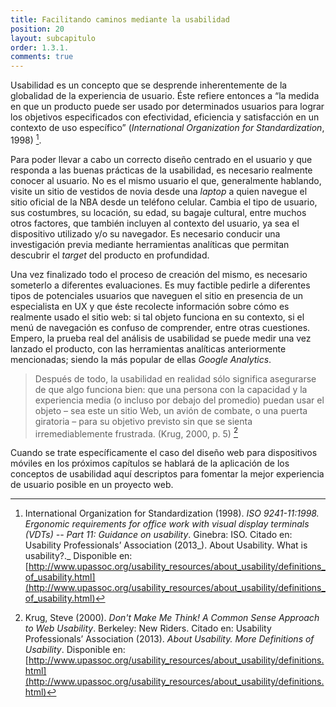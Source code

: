```yaml
---
title: Facilitando caminos mediante la usabilidad
position: 20
layout: subcapitulo
order: 1.3.1.
comments: true
---
```


Usabilidad es un concepto que se desprende inherentemente de la globalidad de la experiencia de usuario. Éste refiere entonces a “la medida en que un producto puede ser usado por determinados usuarios para lograr los objetivos especificados con efectividad, eficiencia y satisfacción en un contexto de uso específico” (_International Organization for Standardization_, 1998) [^fn-iso_1998].

Para poder llevar a cabo un correcto diseño centrado en el usuario y que responda a las buenas prácticas de la usabilidad, es necesario realmente conocer al usuario. No es el mismo usuario el que, generalmente hablando, visite un sitio de vestidos de novia desde una _laptop_ a quien navegue el sitio oficial de la NBA desde un teléfono celular. Cambia el tipo de usuario, sus costumbres, su locación, su edad, su bagaje cultural, entre muchos otros factores, que también incluyen al contexto del usuario, ya sea el dispositivo utilizado y/o su navegador. Es necesario conducir una investigación previa mediante herramientas analíticas que permitan descubrir el _target_ del producto en profundidad.

Una vez finalizado todo el proceso de creación del mismo, es necesario someterlo a diferentes evaluaciones. Es muy factible pedirle a diferentes tipos de potenciales usuarios que naveguen el sitio en presencia de un especialista en UX y que éste recolecte información sobre cómo es realmente usado el sitio web: si tal objeto funciona en su contexto, si el menú de navegación es confuso de comprender, entre otras cuestiones. Empero, la prueba real del análisis de usabilidad se puede medir una vez lanzado el producto, con las herramientas analíticas anteriormente mencionadas; siendo la más popular de ellas _Google Analytics_.

> Después de todo, la usabilidad en realidad sólo significa asegurarse de que algo funciona bien: que una persona con la capacidad y la experiencia media (o incluso por debajo del promedio) puedan usar el objeto – sea este un sitio Web, un avión de combate, o una puerta giratoria – para su objetivo previsto sin que se sienta irremediablemente frustrada. (Krug, 2000, p. 5) [^fn-krug_2000]

Cuando se trate específicamente el caso del diseño web para dispositivos móviles en los próximos capítulos se hablará de la aplicación de los conceptos de usabilidad aquí descriptos para fomentar la mejor experiencia de usuario posible en un proyecto web.

[^fn-iso_1998]: International Organization for Standardization (1998). _ISO 9241-11:1998. Ergonomic requirements for office work with visual display terminals (VDTs) -- Part 11: Guidance on usability_. Ginebra: ISO. Citado en: Usability Professionals’ Association (2013_). About Usability. What is usability?._ Disponible en: [http://www.upassoc.org/usability_resources/about_usability/definitions_of_usability.html](http://www.upassoc.org/usability_resources/about_usability/definitions_of_usability.html)
[^fn-krug_2000]: Krug, Steve (2000). _Don't Make Me Think! A Common Sense Approach to Web Usability_. Berkeley: New Riders. Citado en: Usability Professionals’ Association (2013). _About Usability. More Definitions of Usability_. Disponible en: [http://www.upassoc.org/usability_resources/about_usability/definitions.html](http://www.upassoc.org/usability_resources/about_usability/definitions.html)

